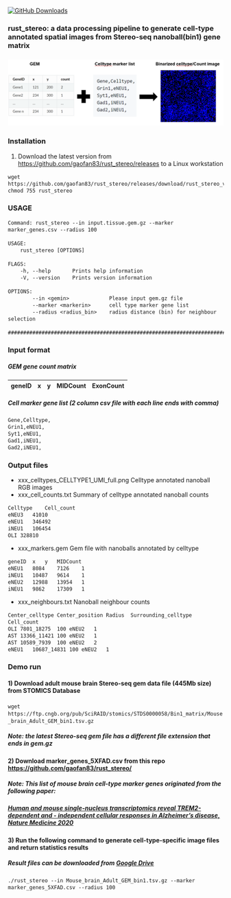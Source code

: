 [![GitHub Downloads](https://img.shields.io/github/downloads/gaofan83/rust_stereo/total.svg?style=social&logo=github&label=Download)](https://github.com/gaofan83/rust_stereo/releases)


### rust_stereo: a data processing pipeline to generate cell-type annotated spatial images from Stereo-seq nanoball(bin1) gene matrix
#####
![Figure not found](rust_stereo.png)
#####
### Installation
1) Download the latest version from https://github.com/gaofan83/rust_stereo/releases to a Linux workstation
```
wget https://github.com/gaofan83/rust_stereo/releases/download/rust_stereo_v1.0/rust_stereo
chmod 755 rust_stereo
```

### USAGE
```
Command: rust_stereo --in input.tissue.gem.gz --marker marker_genes.csv --radius 100

USAGE:
    rust_stereo [OPTIONS]

FLAGS:
    -h, --help       Prints help information
    -V, --version    Prints version information

OPTIONS:
        --in <gemin>             Please input gem.gz file
        --marker <markerin>      cell type marker gene list
        --radius <radius_bin>    radius distance (bin) for neighbour selection

######################################################################################
```
#####
### Input format
##### GEM gene count matrix
| geneID | x   | y   | MIDCount | ExonCount |
|--------|-----|-----|----------|-----------|

##### Cell marker gene list (2 column csv file with each line ends with comma)
```
Gene,Celltype,
Grin1,eNEU1,
Syt1,eNEU1,
Gad1,iNEU1,
Gad2,iNEU1,
```
#####
### Output files
* xxx_celltypes_CELLTYPE1_UMI_full.png Celltype annotated nanoball RGB images
* xxx_cell_counts.txt Summary of celltype annotated nanoball counts
```
Celltype	Cell_count
eNEU3	41010
eNEU1	346492
iNEU1	106454
OLI	328810
```
* xxx_markers.gem Gem file with nanoballs annotated by celltype
```
geneID	x	y	MIDCount
eNEU1	8084	7126	1
iNEU1	10487	9614	1
eNEU2	12988	13954	1
iNEU1	9862	17309	1
```
* xxx_neighbours.txt Nanoball neighbour counts 
```
Center_celltype	Center_position	Radius	Surrounding_celltype	Cell_count
OLI	7801_18275	100	eNEU2	1
AST	13366_11421	100	eNEU2	1
AST	10589_7939	100	eNEU2	2
eNEU1	10687_14831	100	eNEU2	1
```

#####
### Demo run
#### 1) Download adult mouse brain Stereo-seq gem data file (445Mb size) from STOMICS Database 
`wget https://ftp.cngb.org/pub/SciRAID/stomics/STDS0000058/Bin1_matrix/Mouse_brain_Adult_GEM_bin1.tsv.gz`
##### Note: the latest Stereo-seq gem file has a different file extension that ends in gem.gz
#####
#### 2) Download marker_genes_5XFAD.csv from this repo https://github.com/gaofan83/rust_stereo/
##### Note: This list of mouse brain cell-type marker genes originated from the following paper:
##### [Human and mouse single-nucleus transcriptomics reveal TREM2-dependent and - independent cellular responses in Alzheimer’s disease, Nature Medicine 2020](https://www.nature.com/articles/s41591-019-0695-9/figures/1)
#####
#### 3) Run the following command to generate cell-type-specific image files and return statistics results
##### Result files can be downloaded from [Google Drive](https://drive.google.com/drive/folders/10LF7JoX_0CqqfQoR7xSZQqvL_9zIJA49?usp=sharing) 
```
./rust_stereo --in Mouse_brain_Adult_GEM_bin1.tsv.gz --marker marker_genes_5XFAD.csv --radius 100
```
#####
